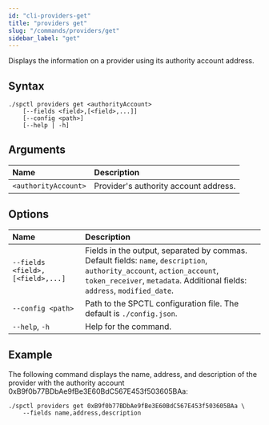 ```yaml
---
id: "cli-providers-get"
title: "providers get"
slug: "/commands/providers/get"
sidebar_label: "get"
---
```


Displays the information on a provider using its authority account address.

## Syntax

```
./spctl providers get <authorityAccount>
    [--fields <field>,[<field>,...]]
    [--config <path>]
    [--help | -h]
```

## Arguments

| **Name** | **Description** |
| :- | :- |
| `<authorityAccount>` | Provider's authority account address. |

## Options

| <div style={{width:265}}>**Name**</div> | **Description** |
| :- | :- |
| `--fields <field>,[<field>,...]` | Fields in the output, separated by commas. Default fields: `name`, `description`, `authority_account`, `action_account`, `token_receiver`, `metadata`. Additional fields: `address`, `modified_date`. |
| `--config <path>` | Path to the SPCTL configuration file. The default is `./config.json`. |
| `--help`, `-h` | Help for the command. |

## Example

The following command displays the name, address, and description of the provider with the authority account 0xB9f0b77BDbAe9fBe3E60BdC567E453f503605BAa:

```
./spctl providers get 0xB9f0b77BDbAe9fBe3E60BdC567E453f503605BAa \
    --fields name,address,description
```